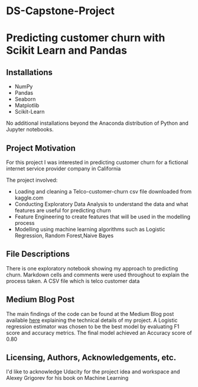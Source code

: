# DS-Capstone-Project
# Predicting customer churn with Scikit Learn and Pandas
 

## Installations
 - NumPy
 - Pandas
 - Seaborn
 - Matplotlib
 - Scikit-Learn
 
 
No additional installations beyond the Anaconda distribution of Python and Jupyter notebooks.

## Project Motivation
For this project I was interested in predicting customer churn for a fictional internet service provider company in California 

The project involved:
 - Loading and cleaning a Telco-customer-churn csv file downloaded from kaggle.com
 - Conducting Exploratory Data Analysis to understand the data and what features are useful for predicting churn
 - Feature Engineering to create features that will be used in the modelling process
 - Modelling using machine learning algorithms such as Logistic Regression, Random Forest,Naive Bayes 

## File Descriptions
There is one exploratory notebook showing my approach to predicting churn. Markdown cells and comments were used throughout to explain the process taken.
A CSV file which is telco customer data

## Medium Blog Post 
The main findings of the code can be found at the Medium Blog post available [here](https://medium.com/@nmuthamgame/predict-churn-with-scikit-learn-and-pandas-47e298bfafc9) explaining the technical details of my project.
A Logistic regression estimator was chosen to be the best model by evaluating F1 score and accuracy metrics. The final model achieved an Accuracy score of 0.80 

## Licensing, Authors, Acknowledgements, etc.
I'd like to acknowledge Udacity for the project idea and workspace and Alexey Grigorev for his book on Machine Learning
